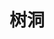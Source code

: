 ---
title: "树洞"
description: ""
slug: "树洞"
image: https://as2.ftcdn.net/v2/jpg/00/92/94/37/1000_F_92943711_bCKZUJ4yupQUriekgkMVtdRU1oppUWHw.jpg
---